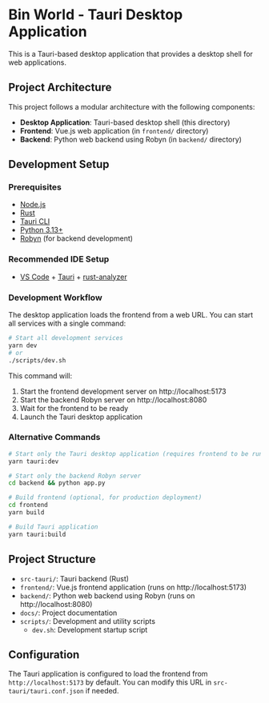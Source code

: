 # Bin World - Tauri Desktop Application

This is a Tauri-based desktop application that provides a desktop shell for web applications.

## Project Architecture

This project follows a modular architecture with the following components:

- **Desktop Application**: Tauri-based desktop shell (this directory)
- **Frontend**: Vue.js web application (in `frontend/` directory)
- **Backend**: Python web backend using Robyn (in `backend/` directory)

## Development Setup

### Prerequisites

- [Node.js](https://nodejs.org/)
- [Rust](https://rustup.rs/)
- [Tauri CLI](https://tauri.app/v1/guides/getting-started/setup/)
- [Python 3.13+](https://www.python.org/)
- [Robyn](https://robyn.tech/) (for backend development)

### Recommended IDE Setup

- [VS Code](https://code.visualstudio.com/) + [Tauri](https://marketplace.visualstudio.com/items?itemName=tauri-apps.tauri-vscode) + [rust-analyzer](https://marketplace.visualstudio.com/items?itemName=rust-lang.rust-analyzer)

### Development Workflow

The desktop application loads the frontend from a web URL. You can start all services with a single command:

```bash
# Start all development services
yarn dev
# or
./scripts/dev.sh
```

This command will:
1. Start the frontend development server on http://localhost:5173
2. Start the backend Robyn server on http://localhost:8080
3. Wait for the frontend to be ready
4. Launch the Tauri desktop application

### Alternative Commands

```bash
# Start only the Tauri desktop application (requires frontend to be running)
yarn tauri:dev

# Start only the backend Robyn server
cd backend && python app.py

# Build frontend (optional, for production deployment)
cd frontend
yarn build

# Build Tauri application
yarn tauri:build
```

## Project Structure

- `src-tauri/`: Tauri backend (Rust)
- `frontend/`: Vue.js frontend application (runs on http://localhost:5173)
- `backend/`: Python web backend using Robyn (runs on http://localhost:8080)
- `docs/`: Project documentation
- `scripts/`: Development and utility scripts
  - `dev.sh`: Development startup script

## Configuration

The Tauri application is configured to load the frontend from `http://localhost:5173` by default. You can modify this URL in `src-tauri/tauri.conf.json` if needed.


